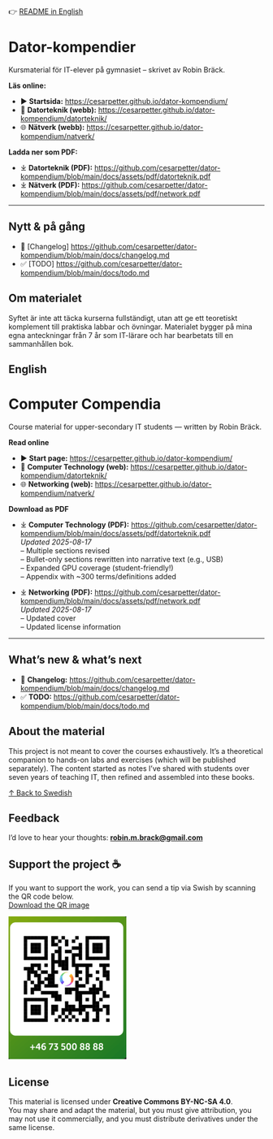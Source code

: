👉 [README in English](#english)

# Dator-kompendier

Kursmaterial för IT-elever på gymnasiet – skrivet av Robin Bräck.

**Läs online:**
- ▶️ **Startsida:** https://cesarpetter.github.io/dator-kompendium/
- 📘 **Datorteknik (webb):** https://cesarpetter.github.io/dator-kompendium/datorteknik/
- 🌐 **Nätverk (webb):** https://cesarpetter.github.io/dator-kompendium/natverk/

**Ladda ner som PDF:**
- ⤓ **Datorteknik (PDF):** https://github.com/cesarpetter/dator-kompendium/blob/main/docs/assets/pdf/datorteknik.pdf
- ⤓ **Nätverk (PDF):** https://github.com/cesarpetter/dator-kompendium/blob/main/docs/assets/pdf/network.pdf

---
## Nytt & på gång
- 📝 [Changelog] https://github.com/cesarpetter/dator-kompendium/blob/main/docs/changelog.md
- ✅ [TODO] https://github.com/cesarpetter/dator-kompendium/blob/main/docs/todo.md

## Om materialet
Syftet är inte att täcka kurserna fullständigt, utan att ge ett teoretiskt komplement till praktiska labbar och övningar. Materialet bygger på mina egna anteckningar från 7 år som IT-lärare och har bearbetats till en sammanhållen bok.


## English

# Computer Compendia

Course material for upper-secondary IT students — written by Robin Bräck.

**Read online**
- ▶️ **Start page:** https://cesarpetter.github.io/dator-kompendium/
- 📘 **Computer Technology (web):** https://cesarpetter.github.io/dator-kompendium/datorteknik/
- 🌐 **Networking (web):** https://cesarpetter.github.io/dator-kompendium/natverk/

**Download as PDF**
- ⤓ **Computer Technology (PDF):** https://github.com/cesarpetter/dator-kompendium/blob/main/docs/assets/pdf/datorteknik.pdf  
  _Updated 2025-08-17_  
  – Multiple sections revised  
  – Bullet-only sections rewritten into narrative text (e.g., USB)  
  – Expanded GPU coverage (student-friendly!)  
  – Appendix with ~300 terms/definitions added

- ⤓ **Networking (PDF):** https://github.com/cesarpetter/dator-kompendium/blob/main/docs/assets/pdf/network.pdf  
  _Updated 2025-08-17_  
  – Updated cover  
  – Updated license information

---

## What’s new & what’s next
- 📝 **Changelog:** https://github.com/cesarpetter/dator-kompendium/blob/main/docs/changelog.md  
- ✅ **TODO:** https://github.com/cesarpetter/dator-kompendium/blob/main/docs/todo.md

## About the material
This project is not meant to cover the courses exhaustively. It’s a theoretical companion to hands-on labs and exercises (which will be published separately). The content started as notes I’ve shared with students over seven years of teaching IT, then refined and assembled into these books.

[↑ Back to Swedish](#dator-kompendier)

## Feedback
I’d love to hear your thoughts: **robin.m.brack@gmail.com**

## Support the project ☕
If you want to support the work, you can send a tip via Swish by scanning the QR code below.  
[Download the QR image](swish.png)

![Swish QR code](swish.png)

## License
This material is licensed under **Creative Commons BY-NC-SA 4.0**.  
You may share and adapt the material, but you must give attribution, you may not use it commercially, and you must distribute derivatives under the same license.
